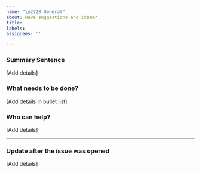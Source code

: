 ```yaml
---
name: "\u2728 General"
about: Have suggestions and ideas?
title:
labels:
assignees: ''

---
```

<!-- If opening a new issue, please complete the following sections. Please note that our Code of Conduct and the contributing guideline applies to this issue. If you have not already, please take a moment to read those documents, including about the project on README page. -->

### Summary Sentence

[Add details]

### What needs to be done?

[Add details in bullet list]

### Who can help?

[Add details]

---

### Update after the issue was opened

<!-- To avoid that others have to read through the full thread of comments, please update the initial issue with important updates.-->
[Add details]
